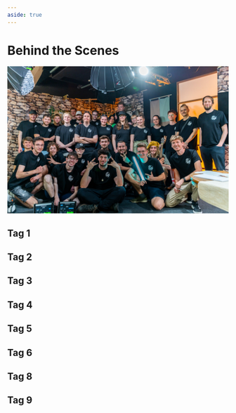 ```yaml
---
aside: true
---
```

<script setup lang="ts">
import Gallery from '../code/components/Gallery.vue';
import YouTubeEmbed from '../code/components/YouTubeEmbed.vue';


// this is necessary because the glob import doesn't support variables
const day1 = import.meta.glob('/assets/bts/tag1/*.webp', { eager: true, import: 'default' });
const day2 = import.meta.glob('/assets/bts/tag2/*.webp', { eager: true, import: 'default' });
const day3 = import.meta.glob('/assets/bts/tag3/*.webp', { eager: true, import: 'default' });
const day4 = import.meta.glob('/assets/bts/tag4/*.webp', { eager: true, import: 'default' });
const day5 = import.meta.glob('/assets/bts/tag5/*.webp', { eager: true, import: 'default' });
const day6 = import.meta.glob('/assets/bts/tag6/*.webp', { eager: true, import: 'default' });
const day8 = import.meta.glob('/assets/bts/tag8/*.webp', { eager: true, import: 'default' });
const day9 = import.meta.glob('/assets/bts/tag9/*.webp', { eager: true, import: 'default' });

const data = {
  day1: Object.values(day1),
  day2: Object.values(day2),
  day3: Object.values(day3),
  day4: Object.values(day4),
  day5: Object.values(day5),
  day6: Object.values(day6),
  day8: Object.values(day8),
  day9: Object.values(day9),
}
</script>
# Behind the Scenes

![Gruppenbild](/images/gruppenbild.webp)

<YouTubeEmbed src="https://youtu.be/E72xLeEtLm8" />

## Tag 1

<Gallery :items="data['day1']" />

## Tag 2

<Gallery :items="data['day2']" />

## Tag 3

<Gallery :items="data['day3']" />

## Tag 4

<Gallery :items="data['day4']" />

## Tag 5

<Gallery :items="data['day5']" />

## Tag 6

<Gallery :items="data['day6']" />

## Tag 8

<Gallery :items="data['day8']" />

## Tag 9

<Gallery :items="data['day9']" />
